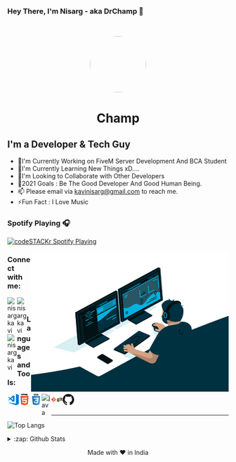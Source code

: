 ### Hey There,  I'm Nisarg - aka DrChamp 👋
<br>
<p align="center">
    <img style="border-radius: 100px" width="128" height="128" src="https://cdn.discordapp.com/attachments/795682105153159190/795684479900712980/giphy.gif">
</p>
<h1 align="center">Champ</h1>


## I'm a Developer & Tech Guy 
- 🔭I'm Currently Working on FiveM Server Development And BCA Student
- 🌱I'm Currently Learning New Things xD....
- 👯I'm Looking to Collaborate with Other Developers
- 🥅2021 Goals : Be The Good Developer And Good Human Being.
- 📫 Please email via kavinisarg@gmail.com to reach me.
- ⚡Fun Fact : I Love Music


### Spotify Playing 🎧

[<img src="https://now-playing-codestackr.vercel.app/api/spotify-playing" alt="codeSTACKr Spotify Playing" width="350" />](https://open.spotify.com/user/ehurqtcvxk9x5yml2c1tpq2oj?)

<img align="right" alt="GIF" src="https://github.com/DrChamp1/DrChamp1/blob/main/code.gif?raw=true" width="450" height="320" />

### Connect with me:


[<img align="left" alt="nisargkavi" width="22px" src="https://www.flaticon.com/svg/static/icons/svg/2991/2991144.svg"/>][gmail]
[<img align="left" alt="nisargkavi" width="22px" src="https://www.flaticon.com/svg/static/icons/svg/1409/1409946.svg"/>][instagram]
[<img align="left" alt="nisargkavi" width="22px" src="https://www.flaticon.com/svg/static/icons/svg/1409/1409936.svg"/>][youtube]

<br />


### Languages and Tools:

<img align="left" alt="Visual Studio Code" width="26px" src="https://raw.githubusercontent.com/github/explore/80688e429a7d4ef2fca1e82350fe8e3517d3494d/topics/visual-studio-code/visual-studio-code.png" />
<img align="left" alt="HTML5" width="26px" src="https://raw.githubusercontent.com/github/explore/80688e429a7d4ef2fca1e82350fe8e3517d3494d/topics/html/html.png" />
<img align="left" alt="CSS3" width="26px" src="https://raw.githubusercontent.com/github/explore/80688e429a7d4ef2fca1e82350fe8e3517d3494d/topics/css/css.png" />
<img align="left" alt="java" width="22px" src="https://www.flaticon.com/svg/static/icons/svg/226/226777.svg"/>
<img align="left" alt="Git" width="26px" src="https://raw.githubusercontent.com/github/explore/80688e429a7d4ef2fca1e82350fe8e3517d3494d/topics/git/git.png" />
<img align="left" alt="GitHub" width="26px" src="https://raw.githubusercontent.com/github/explore/78df643247d429f6cc873026c0622819ad797942/topics/github/github.png" />
<br />
<br />

---

![Top Langs](https://github-readme-stats.vercel.app/api/top-langs/?username=DrChamp1&theme=radical&layout=compact)

<details>
  <summary>:zap: Github Stats</summary>

  <img align="left" src="https://github-readme-stats.codestackr.vercel.app/api?username=DrChamp1&amp;show_icons=true&amp;hide_border=true&amp;count_private=true" style="max-width:100%;">

</details>

[youtube]:https://www.youtube.com/technicalnisarg
[instagram]: https://www.instagram.com/nisarg.official/
[gmail]:kavinisarg@gmail.com

<p align="center">
  Made with ❤️ in India
</p>
